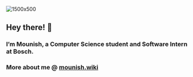 ![1500x500](https://github.com/user-attachments/assets/ece63139-1272-47a4-9719-37e0222b2aa5)

## Hey there! 👋

### I’m Mounish, a Computer Science student and Software Intern at Bosch.
### More about me @ [mounish.wiki](https://www.mounish.wiki)
